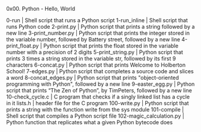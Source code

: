 0x00. Python - Hello, World

0-run | Shell script that runs a Python script
1-run_inline | Shell script that runs Python code
2-print.py | Python script that prints a string followed by a new line
3-print_number.py | Python script that prints the integer stored in the variable number, followed by Battery street, followed by a new line
4-print_float.py | Python script that prints the float stored in the variable number with a precision of 2 digits
5-print_string.py | Python script that prints 3 times a string stored in the variable str, followed by its first 9 characters
6-concat.py | Python script that prints Welcome to Holberton School!
7-edges.py | Python script that completes a source code and slices a word
8-concat_edges.py | Python script that prints "object-oriented programming with Python", followed by a new line
9-easter_egg.py | Python script that prints “The Zen of Python”, by TimPeters, followed by a new line
10-check_cycle.c | C program that checks if a singly linked list has a cycle in it
lists.h | header file for the C program
100-write.py | Python script that prints a string with the function write from the sys module
101-compile | Shell script that compiles a Python script file
102-magic_calculation.py | Python function that replicates what a given Python bytecode does
